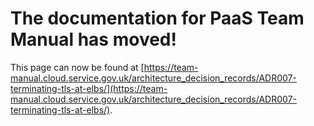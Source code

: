 
# The documentation for PaaS Team Manual has moved!
This page can now be found at [https://team-manual.cloud.service.gov.uk/architecture_decision_records/ADR007-terminating-tls-at-elbs/](https://team-manual.cloud.service.gov.uk/architecture_decision_records/ADR007-terminating-tls-at-elbs/).
